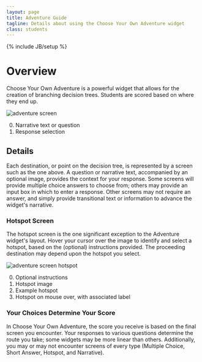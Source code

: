 ```yaml
---
layout: page
title: Adventure Guide
tagline: Details about using the Choose Your Own Adventure widget
class: students
---
```

{% include JB/setup %}

# Overview #

Choose Your Own Adventure is a powerful widget that allows for the creation of branching decision trees. Students are scored based on where they end up.

![adventure screen]({{BASE_PATH}}/assets/img/widget_guides_adventure.png "adventure screen")

0. Narrative text or question
0. Response selection

## Details ##

Each destination, or point on the decision tree, is represented by a screen such as the one above. A question or narrative text, accompanied by an optional image, provides the context for your response. Some screens will provide multiple choice answers to choose from; others may provide an input box in which to enter a response. Other screens may not require an answer, and simply provide transitional text or information to advance the widget's narrative.

### Hotspot Screen ###

The hotspot screen is the one significant exception to the Adventure widget's layout. Hover your cursor over the image to identify and select a hotspot, based on the (optional) instructions provided. The proceeding destination may depend upon the hotspot you select.

![adventure screen hotspot]({{BASE_PATH}}/assets/img/widget_guides_adventure2.png "adventure screen hotspot")

0. Optional instructions
0. Hotspot image
0. Example hotspot
0. Hotspot on mouse over, with associated label

### Your Choices Determine Your Score ###

In Choose Your Own Adventure, the score you receive is based on the final screen you encounter. Your responses to various questions determine the route you take; some widgets may be more linear than others. Additionally, you may or may not encounter screens of every type (Multiple Choice, Short Answer, Hotspot, and Narrative).